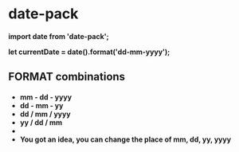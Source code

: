 # date-pack

<h4>
import date from 'date-pack';

let currentDate = date().format('dd-mm-yyyy');

<h4>

## FORMAT combinations

<h4>
    <ul>
        <li> mm - dd - yyyy </li>
        <li> dd - mm - yy </li>
        <li> dd / mm / yyyy </li>
        <li> yy / dd / mm <li>
        <li> You got an idea, you can change the place of mm, dd, yy, yyyy</li>
    <ul>
</h4>
